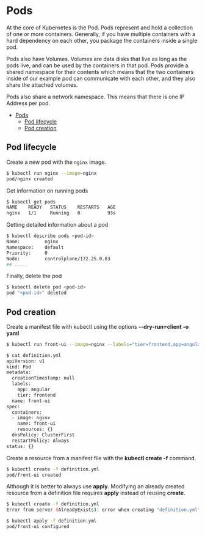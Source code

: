 # Pods

At the core of Kubernetes is the Pod. Pods represent and hold a collection of one or more containers. Generally, if you have multiple containers with a hard dependency on each other, you package the containers inside a single pod.

Pods also have Volumes. Volumes are data disks that live as long as the pods live, and can be used by the containers in that pod. Pods provide a shared namespace for their contents which means that the two containers inside of our example pod can communicate with each other, and they also share the attached volumes.

Pods also share a network namespace. This means that there is one IP Address per pod.

- [Pods](#pods)
  - [Pod lifecycle](#pod-lifecycle)
  - [Pod creation](#pod-creation)


## Pod lifecycle

Create a new pod with the `nginx` image.

```bash
$ kubectl run nginx --image=nginx
pod/nginx created
```

Get information on running pods

```bash
$ kubectl get pods
NAME    READY   STATUS    RESTARTS   AGE
nginx   1/1     Running   0          93s
```

Getting detailed information about a pod

```bash
$ kubectl describe pods <pod-id>
Name:         nginx
Namespace:    default
Priority:     0
Node:         controlplane/172.25.0.83
## .....
```

Finally, delete the pod

```bash
$ kubectl delete pod <pod-id>
pod "<pod-id>" deleted
```

## Pod creation

Create a manifest file with kubectl using the options **--dry-run=client -o yaml**

```bash
$ kubectl run front-ui --image=nginx --labels="tier=frontend,app=angular" --dry-run=client -o yaml > definition.yml

$ cat definition.yml
apiVersion: v1
kind: Pod
metadata:
  creationTimestamp: null
  labels:
    app: angular
    tier: frontend
  name: front-ui
spec:
  containers:
  - image: nginx
    name: front-ui
    resources: {}
  dnsPolicy: ClusterFirst
  restartPolicy: Always
status: {}
```

Create a resource from a manifest file with the **kubectl create -f** command.

```bash
$ kubectl create -f definition.yml
pod/front-ui created
```

Although it is better to always use **apply**. Modifying an already created resource from a definition file requires **apply** instead of reusing **create**.

```bash
$ kubectl create -f definition.yml
Error from server (AlreadyExists): error when creating "definition.yml": pods "front-ui" already exists

$ kubectl apply -f definition.yml
pod/front-ui configured
```
